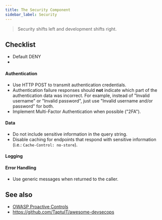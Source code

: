 ```yaml
---
title: The Security Component
sidebar_label: Security
---
```



> Security shifts left and development shifts right.

## Checklist

* Default DENY
* 


#### Authentication

* Use HTTP POST to transmit authentication credentials.
* Authentication failure responses should **not** indicate which part of the authentication data was incorrect. For example, instead of "Invalid username" or "Invalid password", just use "Invalid username and/or password" for both.
* Implement Multi-Factor Authentication when possible ("2FA").

#### Data

* Do not include sensitive information in the query string.
* Disable caching for endpoints that respond with sensitive information (i.e.: `Cache-Control: no-store`).

#### Logging

#### Error Handling

* Use generic messages when returned to the caller.


## See also

* [OWASP Proactive Controls](https://owasp.org/www-project-proactive-controls)
* https://github.com/TaptuIT/awesome-devsecops
